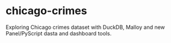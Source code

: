 # chicago-crimes
Exploring Chicago crimes dataset with DuckDB, Malloy and new Panel/PyScript dasta and dashboard tools.
